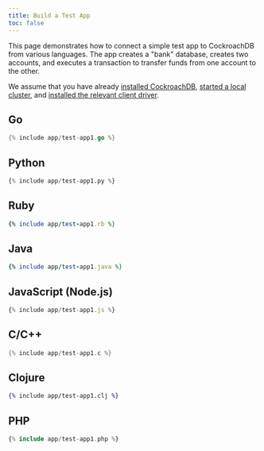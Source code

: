 ```yaml
---
title: Build a Test App
toc: false
---
```


This page demonstrates how to connect a simple test app to CockroachDB from various languages. The app creates a "bank" database, creates two accounts, and executes a transaction to transfer funds from one account to the other. 

We assume that you have already [installed CockroachDB](install-cockroachdb.html), [started a local cluster](start-a-local-cluster.html#insecure), and [installed the relevant client driver](install-client-drivers.html).

## Go

~~~ go
{% include app/test-app1.go %}
~~~

## Python

~~~ py
{% include app/test-app1.py %}
~~~

## Ruby

~~~ ruby
{% include app/test-app1.rb %}
~~~

## Java

~~~ ruby
{% include app/test-app1.java %}
~~~

## JavaScript (Node.js)

~~~ js
{% include app/test-app1.js %}
~~~

## C/C++

~~~ c
{% include app/test-app1.c %}
~~~

## Clojure

~~~ clojure
{% include app/test-app1.clj %}
~~~

## PHP

~~~ php
{% include app/test-app1.php %}
~~~
